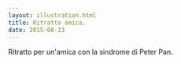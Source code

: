 ```yaml
---
layout: illustration.html
title: Ritratto amica.
date: 2015-08-13
---
```


Ritratto per un'amica con la sindrome di Peter Pan.

